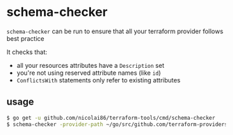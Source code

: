 # schema-checker

`schema-checker` can be run to ensure that all your terraform provider follows best practice

It checks that:

- all your resources attributes have a `Description` set
- you're not using reserved attribute names (like `id`)
- `ConflictsWith` statements only refer to existing attributes

## usage

```bash
$ go get -u github.com/nicolai86/terraform-tools/cmd/schema-checker
$ schema-checker -provider-path ~/go/src/github.com/terraform-providers/terraform-provider-scaleway/scaleway/
```
